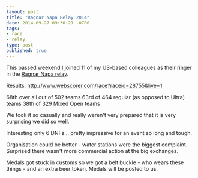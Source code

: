```yaml
---
layout: post
title: "Ragnar Napa Relay 2014"
date: 2014-09-27 09:30:21 -0700
tags:
- race
- relay
type: post
published: true
---
```


This passed weekend I joined 11 of my US-based colleagues as their ringer in the [Ragnar Napa relay](http://www.ragnarrelay.com/race/napavalley).

Results: http://www.webscorer.com/race?raceid=28755&live=1

68th over all out of 502 teams
63rd of 464 regular (as opposed to Ultra) teams
38th of 329  Mixed Open teams

We took it so casually and really weren't very prepared that it is very surprising we did so well.

Interesting only 6 DNFs... pretty impressive for an event so long and tough.


Organisation could be better - water stations were the biggest complaint.
Surprised there wasn't more commercial action at the big exchanges.

Medals got stuck in customs so we got a belt buckle - who wears these things - and an extra beer token. Medals will be posted to us.
